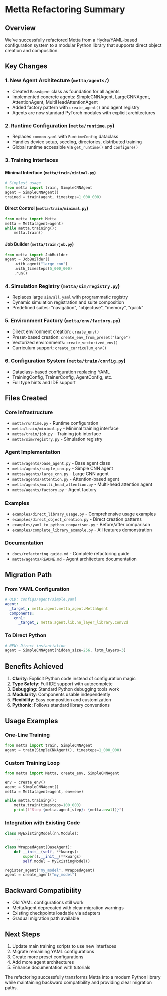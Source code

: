 # Metta Refactoring Summary

## Overview
We've successfully refactored Metta from a Hydra/YAML-based configuration system to a modular Python library that supports direct object creation and composition.

## Key Changes

### 1. New Agent Architecture (`metta/agents/`)
- Created `BaseAgent` class as foundation for all agents
- Implemented concrete agents: SimpleCNNAgent, LargeCNNAgent, AttentionAgent, MultiHeadAttentionAgent
- Added factory pattern with `create_agent()` and agent registry
- Agents are now standard PyTorch modules with explicit architectures

### 2. Runtime Configuration (`metta/runtime.py`)
- Replaces `common.yaml` with `RuntimeConfig` dataclass
- Handles device setup, seeding, directories, distributed training
- Global runtime accessible via `get_runtime()` and `configure()`

### 3. Training Interfaces

#### Minimal Interface (`metta/train/minimal.py`)
```python
# Simplest usage
from metta import train, SimpleCNNAgent
agent = SimpleCNNAgent()
trained = train(agent, timesteps=1_000_000)
```

#### Direct Control (`metta/train/minimal.py`)
```python
from metta import Metta
metta = Metta(agent=agent)
while metta.training():
    metta.train()
```

#### Job Builder (`metta/train/job.py`)
```python
from metta import JobBuilder
agent = JobBuilder()
    .with_agent("large_cnn")
    .with_timesteps(5_000_000)
    .run()
```

### 4. Simulation Registry (`metta/sim/registry.py`)
- Replaces large `sim/all.yaml` with programmatic registry
- Dynamic simulation registration and suite composition
- Predefined suites: "navigation", "objectuse", "memory", "quick"

### 5. Environment Factory (`metta/env/factory.py`)
- Direct environment creation: `create_env()`
- Preset-based creation: `create_env_from_preset("large")`
- Vectorized environments: `create_vectorized_env()`
- Curriculum support: `create_curriculum_env()`

### 6. Configuration System (`metta/train/config.py`)
- Dataclass-based configuration replacing YAML
- TrainingConfig, TrainerConfig, AgentConfig, etc.
- Full type hints and IDE support

## Files Created

### Core Infrastructure
- `metta/runtime.py` - Runtime configuration
- `metta/train/minimal.py` - Minimal training interface
- `metta/train/job.py` - Training job interface
- `metta/sim/registry.py` - Simulation registry

### Agent Implementation
- `metta/agents/base_agent.py` - Base agent class
- `metta/agents/simple_cnn.py` - Simple CNN agent
- `metta/agents/large_cnn.py` - Large CNN agent
- `metta/agents/attention.py` - Attention-based agent
- `metta/agents/multi_head_attention.py` - Multi-head attention agent
- `metta/agents/factory.py` - Agent factory

### Examples
- `examples/direct_library_usage.py` - Comprehensive usage examples
- `examples/direct_object_creation.py` - Direct creation patterns
- `examples/yaml_to_python_comparison.py` - Before/after comparison
- `examples/complete_library_example.py` - All features demonstration

### Documentation
- `docs/refactoring_guide.md` - Complete refactoring guide
- `metta/agents/README.md` - Agent architecture documentation

## Migration Path

### From YAML Configuration
```yaml
# OLD: configs/agent/simple.yaml
agent:
  _target_: metta.agent.metta_agent.MettaAgent
  components:
    cnn1:
      _target_: metta.agent.lib.nn_layer_library.Conv2d
```

### To Direct Python
```python
# NEW: Direct instantiation
agent = SimpleCNNAgent(hidden_size=256, lstm_layers=3)
```

## Benefits Achieved

1. **Clarity**: Explicit Python code instead of configuration magic
2. **Type Safety**: Full IDE support with autocomplete
3. **Debugging**: Standard Python debugging tools work
4. **Modularity**: Components usable independently
5. **Flexibility**: Easy composition and customization
6. **Pythonic**: Follows standard library conventions

## Usage Examples

### One-Line Training
```python
from metta import train, SimpleCNNAgent
agent = train(SimpleCNNAgent(), timesteps=1_000_000)
```

### Custom Training Loop
```python
from metta import Metta, create_env, SimpleCNNAgent

env = create_env()
agent = SimpleCNNAgent()
metta = Metta(agent=agent, env=env)

while metta.training():
    metta.train(timesteps=100_000)
    print(f"Step {metta.agent_step}: {metta.eval()}")
```

### Integration with Existing Code
```python
class MyExistingModel(nn.Module):
    ...

class WrappedAgent(BaseAgent):
    def __init__(self, **kwargs):
        super().__init__(**kwargs)
        self.model = MyExistingModel()

register_agent("my_model", WrappedAgent)
agent = create_agent("my_model")
```

## Backward Compatibility

- Old YAML configurations still work
- MettaAgent deprecated with clear migration warnings
- Existing checkpoints loadable via adapters
- Gradual migration path available

## Next Steps

1. Update main training scripts to use new interfaces
2. Migrate remaining YAML configurations
3. Create more preset configurations
4. Add more agent architectures
5. Enhance documentation with tutorials

The refactoring successfully transforms Metta into a modern Python library while maintaining backward compatibility and providing clear migration paths.

